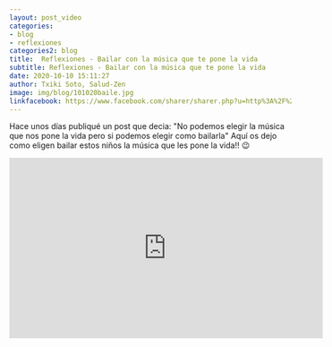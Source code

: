 ```yaml
---
layout: post_video
categories:
- blog
- reflexiones
categories2: blog
title:  Reflexiones - Bailar con la música que te pone la vida
subtitle: Reflexiones - Bailar con la música que te pone la vida
date: 2020-10-10 15:11:27
author: Txiki Soto, Salud-Zen
image: img/blog/101020baile.jpg
linkfacebook: https://www.facebook.com/sharer/sharer.php?u=http%3A%2F%2Fsalud-zen.com%2Fblog%2Freflexiones%2F2020%2F10%2F10%2Freflexiones-baile.html&amp;src=sdkpreparse
---
```

Hace unos días publiqué un post que decia:
"No podemos elegir la música que nos pone la vida pero si podemos elegir como bailarla"
Aquí os dejo como eligen bailar estos niños la música que les pone la vida!! 😉

<iframe src="https://www.facebook.com/plugins/video.php?height=322&href=https%3A%2F%2Fwww.facebook.com%2Fsaludzen.estilodevida%2Fvideos%2F2874435596121392%2F&show_text=false&width=560" width="560" height="322" style="border:none;overflow:hidden" scrolling="no" frameborder="0" allowfullscreen="true" allow="autoplay; clipboard-write; encrypted-media; picture-in-picture; web-share" allowFullScreen="true"></iframe>

